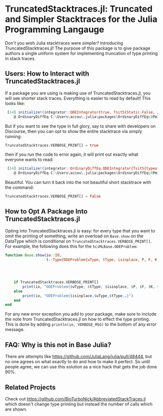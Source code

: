 # TruncatedStacktraces.jl: Truncated and Simpler Stacktraces for the Julia Programming Langauge

Don't you wish Julia stacktraces were simpler? Introducing TruncatedStacktraces.jl! The purpose of this
package is to give package authors a single uniform system for implementing truncation of type printing
in stack traces.

## Users: How to Interact with TruncatedStacktraces.jl

If a package you are using is making use of TruncatedStacktraces.jl, you will see shorter stack traces. Everything
is easier to read by default! This looks like:

```julia
 [14] initialize!(integrator::ODEIntegrator{true, Tsit5{Static.False, …}, Vector{Float64}, Float64, …}, cache::Tsit5Cache{Vector{Float64}, …})
    @ OrdinaryDiffEq C:\Users\accou\.julia\packages\OrdinaryDiffEq\0Pm1I\src\perform_step\low_order_rk_perform_step.jl:766
```

But if you want to see the type in full glory, say to share with developers on Discourse, then you can opt to show
the entire stacktrace via simply running:

```julia
TruncatedStacktraces.VERBOSE_PRINT[] = true
```

then if you run the code to error again, it will print out exactly what everyone wants to read:

```julia
 [14] initialize!(integrator::OrdinaryDiffEq.ODEIntegrator{Tsit5{typeof(OrdinaryDiffEq.trivial_limiter!), typeof(OrdinaryDiffEq.trivial_limiter!), Static.False}, true, Vector{Float64}, Nothing, Float64, SciMLBase.NullParameters, Float64, Float64, Float64, Float64, Vector{Vector{Float64}}, ODESolution{Float64, 2, Vector{Vector{Float64}}, Nothing, Nothing, Vector{Float64}, Vector{Vector{Vector{Float64}}}, ODEProblem{Vector{Float64}, Tuple{Float64, Float64}, true, SciMLBase.NullParameters, ODEFunction{true, SciMLBase.AutoSpecialize, FunctionWrappersWrappers.FunctionWrappersWrapper{Tuple{FunctionWrappers.FunctionWrapper{Nothing, Tuple{Vector{Float64}, Vector{Float64}, SciMLBase.NullParameters, Float64}}, FunctionWrappers.FunctionWrapper{Nothing, Tuple{Vector{ForwardDiff.Dual{ForwardDiff.Tag{DiffEqBase.OrdinaryDiffEqTag, Float64}, Float64, 1}}, Vector{ForwardDiff.Dual{ForwardDiff.Tag{DiffEqBase.OrdinaryDiffEqTag, Float64}, Float64, 1}}, SciMLBase.NullParameters, Float64}}, FunctionWrappers.FunctionWrapper{Nothing, Tuple{Vector{ForwardDiff.Dual{ForwardDiff.Tag{DiffEqBase.OrdinaryDiffEqTag, Float64}, Float64, 1}}, Vector{Float64}, SciMLBase.NullParameters, ForwardDiff.Dual{ForwardDiff.Tag{DiffEqBase.OrdinaryDiffEqTag, Float64}, Float64, 1}}}, FunctionWrappers.FunctionWrapper{Nothing, Tuple{Vector{ForwardDiff.Dual{ForwardDiff.Tag{DiffEqBase.OrdinaryDiffEqTag, Float64}, Float64, 1}}, Vector{ForwardDiff.Dual{ForwardDiff.Tag{DiffEqBase.OrdinaryDiffEqTag, Float64}, Float64, 1}}, SciMLBase.NullParameters, ForwardDiff.Dual{ForwardDiff.Tag{DiffEqBase.OrdinaryDiffEqTag, Float64}, Float64, 1}}}}, false}, LinearAlgebra.UniformScaling{Bool}, Nothing, Nothing, Nothing, Nothing, Nothing, Nothing, Nothing, Nothing, Nothing, Nothing, Nothing, Nothing, Nothing, typeof(SciMLBase.DEFAULT_OBSERVED), Nothing, Nothing}, Base.Pairs{Symbol, Union{}, Tuple{}, NamedTuple{(), Tuple{}}}, SciMLBase.StandardODEProblem}, Tsit5{typeof(OrdinaryDiffEq.trivial_limiter!), typeof(OrdinaryDiffEq.trivial_limiter!), Static.False}, OrdinaryDiffEq.InterpolationData{ODEFunction{true, SciMLBase.AutoSpecialize, FunctionWrappersWrappers.FunctionWrappersWrapper{Tuple{FunctionWrappers.FunctionWrapper{Nothing, Tuple{Vector{Float64}, Vector{Float64}, SciMLBase.NullParameters, Float64}}, FunctionWrappers.FunctionWrapper{Nothing, Tuple{Vector{ForwardDiff.Dual{ForwardDiff.Tag{DiffEqBase.OrdinaryDiffEqTag, Float64}, Float64, 1}}, Vector{ForwardDiff.Dual{ForwardDiff.Tag{DiffEqBase.OrdinaryDiffEqTag, Float64}, Float64, 1}}, SciMLBase.NullParameters, Float64}}, FunctionWrappers.FunctionWrapper{Nothing, Tuple{Vector{ForwardDiff.Dual{ForwardDiff.Tag{DiffEqBase.OrdinaryDiffEqTag, Float64}, Float64, 1}}, Vector{Float64}, SciMLBase.NullParameters, ForwardDiff.Dual{ForwardDiff.Tag{DiffEqBase.OrdinaryDiffEqTag, Float64}, Float64, 1}}}, FunctionWrappers.FunctionWrapper{Nothing, Tuple{Vector{ForwardDiff.Dual{ForwardDiff.Tag{DiffEqBase.OrdinaryDiffEqTag, Float64}, Float64, 1}}, Vector{ForwardDiff.Dual{ForwardDiff.Tag{DiffEqBase.OrdinaryDiffEqTag, Float64}, Float64, 1}}, SciMLBase.NullParameters, ForwardDiff.Dual{ForwardDiff.Tag{DiffEqBase.OrdinaryDiffEqTag, Float64}, Float64, 1}}}}, false}, LinearAlgebra.UniformScaling{Bool}, Nothing, Nothing, Nothing, Nothing, Nothing, Nothing, Nothing, Nothing, Nothing, Nothing, Nothing, Nothing, Nothing, typeof(SciMLBase.DEFAULT_OBSERVED), Nothing, Nothing}, Vector{Vector{Float64}}, Vector{Float64}, Vector{Vector{Vector{Float64}}}, OrdinaryDiffEq.Tsit5Cache{Vector{Float64}, Vector{Float64}, Vector{Float64}, typeof(OrdinaryDiffEq.trivial_limiter!), typeof(OrdinaryDiffEq.trivial_limiter!), Static.False}}, DiffEqBase.DEStats, Nothing}, ODEFunction{true, SciMLBase.AutoSpecialize, FunctionWrappersWrappers.FunctionWrappersWrapper{Tuple{FunctionWrappers.FunctionWrapper{Nothing, Tuple{Vector{Float64}, Vector{Float64}, SciMLBase.NullParameters, Float64}}, FunctionWrappers.FunctionWrapper{Nothing, Tuple{Vector{ForwardDiff.Dual{ForwardDiff.Tag{DiffEqBase.OrdinaryDiffEqTag, Float64}, Float64, 1}}, Vector{ForwardDiff.Dual{ForwardDiff.Tag{DiffEqBase.OrdinaryDiffEqTag, Float64}, Float64, 1}}, SciMLBase.NullParameters, Float64}}, FunctionWrappers.FunctionWrapper{Nothing, Tuple{Vector{ForwardDiff.Dual{ForwardDiff.Tag{DiffEqBase.OrdinaryDiffEqTag, Float64}, Float64, 1}}, Vector{Float64}, SciMLBase.NullParameters, ForwardDiff.Dual{ForwardDiff.Tag{DiffEqBase.OrdinaryDiffEqTag, Float64}, Float64, 1}}}, FunctionWrappers.FunctionWrapper{Nothing, Tuple{Vector{ForwardDiff.Dual{ForwardDiff.Tag{DiffEqBase.OrdinaryDiffEqTag, Float64}, Float64, 1}}, Vector{ForwardDiff.Dual{ForwardDiff.Tag{DiffEqBase.OrdinaryDiffEqTag, Float64}, Float64, 1}}, SciMLBase.NullParameters, ForwardDiff.Dual{ForwardDiff.Tag{DiffEqBase.OrdinaryDiffEqTag, Float64}, Float64, 1}}}}, false}, LinearAlgebra.UniformScaling{Bool}, Nothing, Nothing, Nothing, Nothing, Nothing, Nothing, Nothing, Nothing, Nothing, Nothing, Nothing, Nothing, Nothing, typeof(SciMLBase.DEFAULT_OBSERVED), Nothing, Nothing}, OrdinaryDiffEq.Tsit5Cache{Vector{Float64}, Vector{Float64}, Vector{Float64}, typeof(OrdinaryDiffEq.trivial_limiter!), typeof(OrdinaryDiffEq.trivial_limiter!), Static.False}, OrdinaryDiffEq.DEOptions{Float64, Float64, Float64, Float64, PIController{Rational{Int64}}, typeof(DiffEqBase.ODE_DEFAULT_NORM), typeof(LinearAlgebra.opnorm), Nothing, CallbackSet{Tuple{}, Tuple{}}, typeof(DiffEqBase.ODE_DEFAULT_ISOUTOFDOMAIN), typeof(DiffEqBase.ODE_DEFAULT_PROG_MESSAGE), typeof(DiffEqBase.ODE_DEFAULT_UNSTABLE_CHECK), DataStructures.BinaryHeap{Float64, DataStructures.FasterForward}, DataStructures.BinaryHeap{Float64, DataStructures.FasterForward}, Nothing, Nothing, Int64, Tuple{}, Tuple{}, Tuple{}}, Vector{Float64}, Float64, Nothing, OrdinaryDiffEq.DefaultInit}, cache::OrdinaryDiffEq.Tsit5Cache{Vector{Float64}, Vector{Float64}, Vector{Float64}, typeof(OrdinaryDiffEq.trivial_limiter!), typeof(OrdinaryDiffEq.trivial_limiter!), Static.False})
    @ OrdinaryDiffEq C:\Users\accou\.julia\packages\OrdinaryDiffEq\0Pm1I\src\perform_step\low_order_rk_perform_step.jl:766
 ```
 
 Beautiful. You can turn it back into the not beautiful short stacktrace with the command:

 ```julia
TruncatedStacktraces.VERBOSE_PRINT[] = false
```

## How to Opt A Package Into TruncatedStacktraces.jl

Opting into TruncatedStacktraces.jl is easy: for every type that you want to omit the printing of something,
write an overload on `Base.show` on the DataType which is conditional on `TruncatedStacktraces.VERBOSE_PRINT[]`.
For example, the following does this for the `SciMLBase.ODEProblem`:

```julia
function Base.show(io::IO,
                   t::Type{ODEProblem{uType, tType, isinplace, P, F, K, PT}}) where {uType,
                                                                                     tType,
                                                                                     isinplace,
                                                                                     P, F,
                                                                                     K, PT}
    if TruncatedStacktraces.VERBOSE_PRINT[]
        print(io, "ODEProblem{$uType, $tType, $isinplace, $P, $F, $K, $PT}")
    else
        print(io, "ODEProblem{$isinplace,$uType,$tType,…}")
    end
end
```

For any new error exception you add to your package, make sure to include the note from TruncatedStacktraces.jl on
how to effect the type printing. This is done by adding `println(io, VERBOSE_MSG)` to the bottom of any error message.

## FAQ: Why is this not in Base Julia?

There are attempts like https://github.com/JuliaLang/julia/pull/48444, but no one agrees on what exactly to do and how to
make it perfect. So until people agree, we can use this solution as a nice hack that gets the job done 90%.

## Related Projects

Check out https://github.com/BioTurboNick/AbbreviatedStackTraces.jl which doesn't change type printing but instead the
number of calls which are shown.